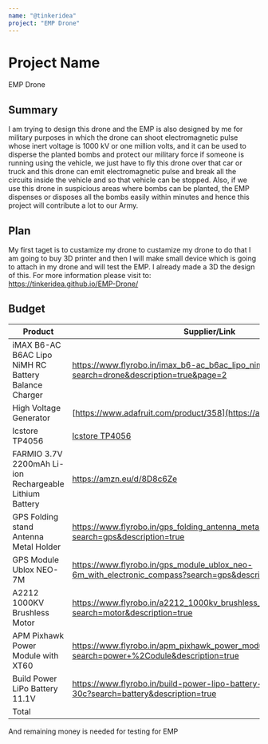 ```yaml
---
name: "@tinkeridea"
project: "EMP Drone"
---
```


# Project Name
EMP Drone

## Summary

I am trying to design this drone and the EMP is also designed by me for military purposes in which the drone can shoot electromagnetic pulse whose inert voltage is 1000 kV or one million volts, and it can be used to disperse the planted bombs and protect our military force if someone is running using the vehicle, we just have to fly this drone over that car or truck and this drone can emit electromagnetic pulse and break all the circuits inside the vehicle and so that vehicle can be stopped. Also, if we use this drone in suspicious areas where bombs can be planted, the EMP dispenses or disposes all the bombs easily within minutes and hence this project will contribute a lot to our Army.

## Plan

My first taget is to custamize my drone to custamize my drone to do that I am going to buy 3D printer and then I will make small device which is going to attach in my drone and will test the EMP. I already made a 3D the design of this.
For more information please visit to: https://tinkeridea.github.io/EMP-Drone/

## Budget

| Product         | Supplier/Link                         | Cost   |
| --------------- | ------------------------------------- | ------ |
| iMAX B6-AC B6AC Lipo NiMH RC Battery Balance Charger | https://www.flyrobo.in/imax_b6-ac_b6ac_lipo_nimh_3s_rc?search=drone&description=true&page=2 | $33.85 |
| High Voltage Generator | [https://www.adafruit.com/product/358](https://amzn.eu/d/f81GB3i) | $6.50 |
| Icstore TP4056 | [Icstore TP4056](https://amzn.eu/d/3u31FaK) | $2.01 |
| FARMIO 3.7V 2200mAh Li-ion Rechargeable Lithium Battery | https://amzn.eu/d/8D8c6Ze | $2.48 |
| GPS Folding stand Antenna Metal Holder | https://www.flyrobo.in/gps_folding_antenna_metal_holder?search=gps&description=true | $2.96 |
| GPS Module Ublox NEO-7M | https://www.flyrobo.in/gps_module_ublox_neo-6m_with_electronic_compass?search=gps&description=true | $19.33 |
| A2212 1000KV Brushless Motor | https://www.flyrobo.in/a2212_1000kv_brushless_motor_for_rc_airplane?search=motor&description=true | $5.67 |
| APM Pixhawk Power Module with XT60 | https://www.flyrobo.in/apm_pixhawk_power_module_with_xt60?search=power+%2Codule&description=true | $7.24 |
| Build Power LiPo Battery 11.1V | https://www.flyrobo.in/build-power-lipo-battery-11.1v-5500mah-3s-30c?search=battery&description=true | $48.25 |
| Total           |                                       | $128.29 |
And remaining money is needed for testing for EMP 
